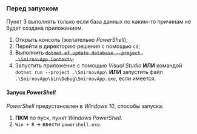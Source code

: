 ### Перед запуском
Пункт 3 выполнять только если база данных по каким-то причинам не будет создана приложением.
1. Открыть консоль (желательно *PowerShell*);
2. Перейти в директорию решения с помощью `cd`;
3. ~~Выполнить `dotnet ef update database --project .\SmirnovApp.Context\`;~~
4. Запустить приложение с помощью *Visual Studio* **ИЛИ** командой `dotnet run --project .\SmirnovApp\` **ИЛИ** запустить файл `.\SmirnovApp\bin\Debug\SmirnovApp.exe`, если имеется.


#### Запуск *PowerShell*
*PowerShell* предустановлен в *Windows 10*, способы запуска:
1. **ПКМ** по пуск, пункт *Windows PowerShell*.
2. `Win + R` → ввести `powershell.exe`.
